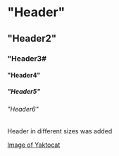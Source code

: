 # "Header"
## "Header2"
### "Header3#
#### "Header4"
##### "Header5"
###### "Header6"

Header in different sizes was added

[Image of Yaktocat](https://octodex.github.com/images/yaktocat.png)

